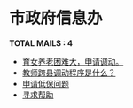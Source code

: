 # 市政府信息办
__TOTAL MAILS : 4__
- [育女养老困难大，申请调动。](../../categories/mails/2423.md)
- [教师跨县调动程序是什么？](../../categories/mails/2221.md)
- [申请低保问题](../../categories/mails/1804.md)
- [寻求帮助](../../categories/mails/1354.md)